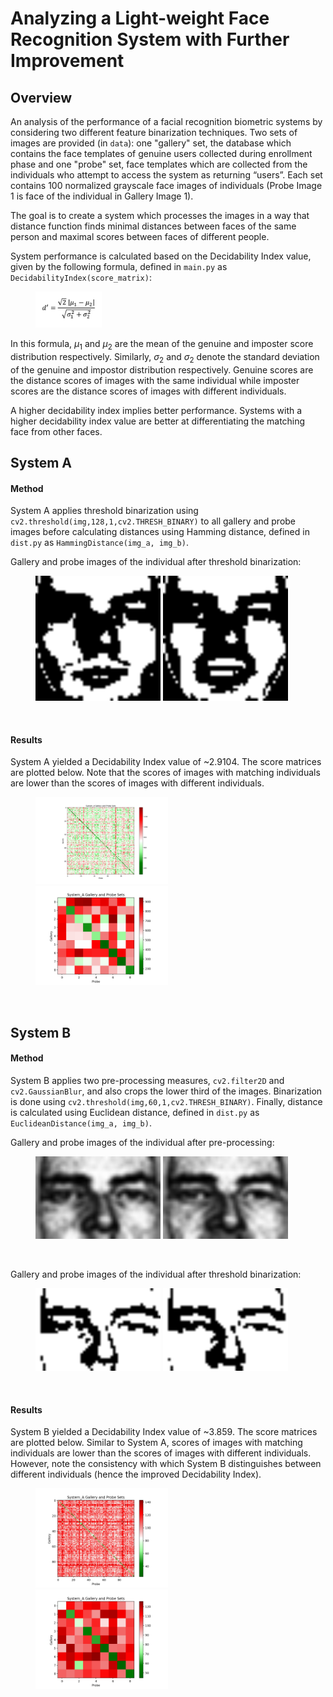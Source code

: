 # Analyzing a Light-weight Face Recognition System with Further Improvement
## Overview
An analysis of the performance of a facial recognition biometric systems by considering two different feature binarization techniques. Two sets of images are provided (in ```data```): one "gallery" set, the database which contains the face templates of genuine users collected during enrollment phase and one "probe" set, face templates which are collected from the individuals who attempt to access the system as returning “users”. Each set contains 100 normalized grayscale face images of individuals (Probe Image 1 is face of the individual in Gallery Image 1).

The goal is to create a system which processes the images in a way that  distance function finds minimal distances between faces of the same person and maximal scores between faces of different people.

System performance is calculated based on the Decidability Index value, given by the following formula, defined in ```main.py``` as ```DecidabilityIndex(score_matrix)```:

<figure>
<img src=doc/decidabilityIndex.png width="25%">
</figure>

In this formula, ${\mu}_1$ and ${\mu}_2$ are the mean of the genuine and imposter score distribution respectively. Similarly, ${\sigma}_2$ and ${\sigma}_2$ denote the standard deviation of the genuine and impostor distribution respectively. Genuine scores are the distance scores of images with the same individual while imposter scores are the distance scores of images with different individuals.

A higher decidability index implies better performance. Systems with a higher decidability index value are better at differentiating the matching face from other faces.

## System A
#### Method
System A applies threshold binarization using ```cv2.threshold(img,128,1,cv2.THRESH_BINARY)``` to all gallery and probe images before calculating distances using Hamming distance, defined in ```dist.py``` as ```HammingDistance(img_a, img_b)```.

Gallery and probe images of the individual after threshold binarization:

<figure>
<img src=doc/sysA_binarized_gallery.png width=200px heigh=200px>
<img src=doc/sysA_binarized_probe.png width=200px heigh=200px>
</figure><br>

#### Results
System A yielded a Decidability Index value of ~2.9104. The score matrices are plotted below. Note that the scores of images with matching individuals are lower than the scores of images with different individuals.
<figure>
<img src=doc/System_A_full.png width=50% height=50%>
<br>
<img src=doc/System_A_snippet.png width=50% height=50%>
</figure><br>

## System B
#### Method
System B applies two pre-processing measures, ```cv2.filter2D``` and ```cv2.GaussianBlur```, and also crops the lower third of the images. Binarization is done using ```cv2.threshold(img,60,1,cv2.THRESH_BINARY)```. Finally, distance is calculated using Euclidean distance, defined in ```dist.py``` as ```EuclideanDistance(img_a, img_b)```. 

Gallery and probe images of the individual after pre-processing:
<figure>
<img src=doc/sysB_modified_gallery.png width=200px heigh=200px>
<img src=doc/sysB_modified_probe.png width=200px heigh=200px>
</figure><br>

Gallery and probe images of the individual after threshold binarization:
<figure>
<img src=doc/sysB_binarized_gallery.png width=200px heigh=200px>
<img src=doc/sysB_binarized_probe.png width=200px heigh=200px>
</figure><br>

#### Results
System B yielded a Decidability Index value of ~3.859. The score matrices are plotted below. Similar to System A, scores of images with matching individuals are lower than the scores of images with different individuals. However, note the consistency with which System B distinguishes between different individuals (hence the improved Decidability Index).
<figure>
<img src=doc/System_B_full.png width=50% height=50%>
<br>
<img src=doc/System_B_snippet.png width=50% height=50%>
</figure><br>
